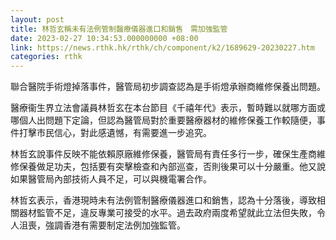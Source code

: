 ```yaml
---
layout: post
title: 林哲玄稱未有法例管制醫療儀器進口和銷售　需加強監管
date: 2023-02-27 10:34:53.000000000 +08:00
link: https://news.rthk.hk/rthk/ch/component/k2/1689629-20230227.htm
categories: rthk
---
```


聯合醫院手術燈掉落事件，醫管局初步調查認為是手術燈承辦商維修保養出問題。

醫療衞生界立法會議員林哲玄在本台節目《千禧年代》表示，暫時難以就哪方面或哪個人出問題下定論，但認為醫管局對於重要醫療器材的維修保養工作較隨便，事件打擊市民信心，對此感遺憾，有需要進一步追究。

林哲玄說事件反映不能依賴原廠維修保養，醫管局有責任多行一步，確保生產商維修保養做足功夫，包括要有突擊檢查和內部巡查，否則後果可以十分嚴重。他又說如果醫管局內部技術人員不足，可以與機電署合作。

林哲玄表示，香港現時未有法例管制醫療儀器進口和銷售，認為十分落後，導致相關器材監管不足，違反專業可接受的水平。過去政府兩度希望就此立法但失敗，令人沮喪，強調香港有需要制定法例加強監管。
